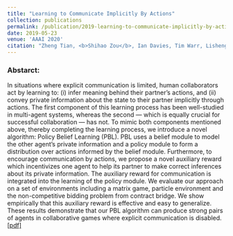 ```yaml
---
title: "Learning to Communicate Implicitly By Actions"
collection: publications
permalink: /publication/2019-learning-to-communicate-implicitly-by-actions
date: 2019-05-23
venue: 'AAAI 2020'
citation: "Zheng Tian, <b>Shihao Zou</b>, Ian Davies, Tim Warr, Lisheng Wu, Haitham Bou Ammar, Jun Wang. AAAI 2020"
---
```

### Abstarct:
In situations where explicit communication is limited, human collaborators act by learning to: (i) infer meaning behind their partner’s actions, and (ii) convey private information about the state to their partner implicitly through actions. The first component of this learning process has been well-studied in multi-agent systems, whereas the second — which is equally crucial for successful collaboration — has not. To mimic both components mentioned above, thereby completing the learning process, we introduce a novel algorithm: Policy Belief Learning (PBL). PBL uses a belief module to model the other agent’s private information and a policy module to form a distribution over actions informed by the belief module. Furthermore, to encourage communication by actions, we propose a novel auxiliary reward which incentivizes one agent to help its partner to make correct inferences about its private information. The auxiliary reward for communication is integrated into the learning of the policy module. We evaluate our approach on a set of environments including a matrix game, particle environment and the non-competitive bidding problem from contract bridge. We show empirically that this auxiliary reward is effective and easy to generalize. These results demonstrate that our PBL algorithm can produce strong pairs of agents in collaborative games where explicit communication is disabled. [[pdf]](https://arxiv.org/abs/1810.04444)